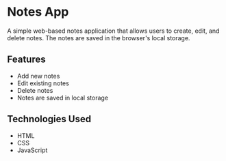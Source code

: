 # Notes App

A simple web-based notes application that allows users to create, edit, and delete notes. The notes are saved in the browser's local storage.

## Features

- Add new notes
- Edit existing notes
- Delete notes
- Notes are saved in local storage

## Technologies Used

- HTML
- CSS
- JavaScript
